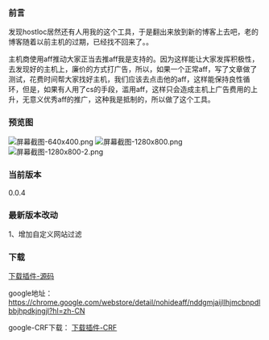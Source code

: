 ### 前言
发现hostloc居然还有人用我的这个工具，于是翻出来放到新的博客上去吧，老的博客随着以前主机的过期，已经找不回来了。。

主机商使用aff推动大家正当去推aff我是支持的。因为这样能让大家发挥积极性，去发现好的主机上，廉价的方式打广告，所以，如果一个正常aff，写了文章做了测试，花费时间帮大家找好主机，我们应该去点击他的aff，这样能保持良性循环，但是，如果有人用了cs的手段，滥用aff，这样只会造成主机上广告费用的上升，无意义优秀aff的推广，这种我是抵制的，所以做了这个工具。

### 预览图

![屏幕截图-640x400.png][1]
![屏幕截图-1280x800.png][2]
![屏幕截图-1280x800-2.png][3]

### 当前版本
0.0.4

### 最新版本改动

1、增加自定义网站过滤

### 下载
[下载插件-源码][4]

google地址：
https://chrome.google.com/webstore/detail/nohideaff/nddgmjaijllhjmcbnpdlbbjhpdkjngjl?hl=zh-CN

google-CRF下载：
[下载插件-CRF][5]


  [1]: https://xhvps.info/usr/uploads/2020/02/3537354325.png
  [2]: https://xhvps.info/usr/uploads/2020/02/1437373454.png
  [3]: https://xhvps.info/usr/uploads/2020/02/3458698295.png
  [4]: https://xhvps.info/tool/no-hide-aff.zip
  [5]: https://xhvps.info/tool/no-hide-aff-0.0.4.crx